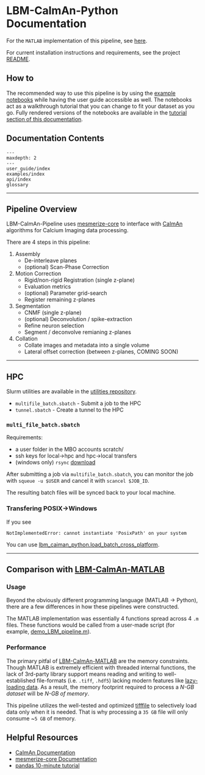 # LBM-CaImAn-Python Documentation 

For the `MATLAB` implementation of this pipeline, see [here](https://github.com/MillerBrainObservatory/LBM-CaImAn-MATLAB/).

For current installation instructions and requirements, see the project [README](https://github.com/MillerBrainObservatory/LBM-CaImAn-Python/blob/master/README.md).

## How to

The recommended way to use this pipeline is by using the [example notebooks](https://github.com/MillerBrainObservatory/LBM-CaImAn-Python/tree/master/demos/notebooks) 
while having the user guide accessible as well. The notebooks act as a walkthrough tutorial that you can change to fit your dataset as you go. Fully rendered versions of the notebooks
are available in the [tutorial section of this documentation](https://millerbrainobservatory.github.io/LBM-CaImAn-Python/examples/index.html).

## Documentation Contents

```{toctree}
---
maxdepth: 2
---
user_guide/index
examples/index
api/index
glossary
```

----------------

## Pipeline Overview

LBM-CaImAn-Pipeline uses [mesmerize-core](https://github.com/nel-lab/mesmerize-core/tree/master) to interface with [CaImAn](https://github.com/flatironinstitute/CaImAn) algorithms for Calcium Imaging data processing.

There are 4 steps in this pipeline:

1. Assembly
    - De-interleave planes
    - (optional) Scan-Phase Correction
2. Motion Correction
    - Rigid/non-rigid Registration (single z-plane)
    - Evaluation metrics
    - (optional) Parameter grid-search
    - Register remaining z-planes
3. Segmentation
    - CNMF (single z-plane)
    - (optional) Deconvolution / spike-extraction
    - Refine neuron selection
    - Segment / deconvolve remianing z-planes
4. Collation
    - Collate images and metadata into a single volume
    - Lateral offset correction (between z-planes, COMING SOON)

----------------
## HPC

Slurm utilities are available in the [utilities repository](https://github.com/MillerBrainObservatory/utilities/tree/master/slurm).

- `multifile_batch.sbatch` - Submit a job to the HPC
- `tunnel.sbatch` - Create a tunnel to the HPC

### `multi_file_batch.sbatch`

Requirements:

- a user folder in the MBO accounts scratch/
- ssh keys for local->hpc and hpc->local transfers
- (windows only) `rsync` [download](https://www.itefix.net/cwrsync) 

After submitting a job via `multifile_batch.sbatch`, you can monitor the job with `squeue -u $USER` and cancel it with `scancel $JOB_ID`.

The resulting batch files will be synced back to your local machine.

### Transfering POSIX->Windows

If you see 
```{code-block} bash
NotImplementedError: cannot instantiate 'PosixPath' on your system
```

You can use [lbm_caiman_python.load_batch_cross_platform](#load_batch_cross_platform).

----------------

## Comparison with [LBM-CaImAn-MATLAB](https://github.com/MillerBrainObservatory/LBM-CaImAn-MATLAB/)

### Usage

Beyond the obviously different programming language (MATLAB -> Python), there are a few differences in how these pipelines were constructed.

The MATLAB implementation was essentially 4 functions spread across 4 `.m` files. These functions would be called from a user-made script (for example, [demo_LBM_pipeline.m](https://github.com/MillerBrainObservatory/LBM-CaImAn-MATLAB/blob/master/demo_LBM_pipeline.m)).

### Performance

The primary pitfal of [LBM-CaImAn-MATLAB](https://github.com/MillerBrainObservatory/LBM-CaImAn-MATLAB/) are the memory constraints. Though MATLAB is extremely efficient with threaded internal functions, the lack of 3rd-party library support means reading and writing to well-established file-formats (i.e. `.tiff`, `.hdf5`) lacking modern features like [lazy-loading data](https://www.imperva.com/learn/performance/lazy-loading/). As a result, the memory footprint required to process a *N-GB dataset* will be *N-GB of memory*. 

This pipeline utilizes the well-tested and optimized [tifffile](https://pypi.org/project/tifffile/) to selectively load data only when it is needed. That is why processing a `35 GB` file will only consume ~`5 GB` of memory.

## Helpful Resources

- [CaImAn Documentation](https://caiman.readthedocs.io/en/latest/)
- [mesmerize-core Documentation](https://mesmerize-core.readthedocs.io/en/latest/#installation)
- [pandas 10-minute tutorial](https://pandas.pydata.org/docs/user_guide/10min.html)
